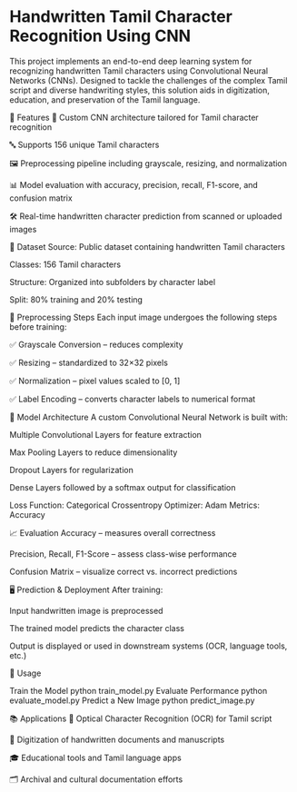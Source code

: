 # Handwritten Tamil Character Recognition Using CNN

This project implements an end-to-end deep learning system for recognizing handwritten Tamil characters using Convolutional Neural Networks (CNNs). Designed to tackle the challenges of the complex Tamil script and diverse handwriting styles, this solution aids in digitization, education, and preservation of the Tamil language.

🚀 Features
🧠 Custom CNN architecture tailored for Tamil character recognition

🔤 Supports 156 unique Tamil characters

🖼️ Preprocessing pipeline including grayscale, resizing, and normalization

📊 Model evaluation with accuracy, precision, recall, F1-score, and confusion matrix

🛠️ Real-time handwritten character prediction from scanned or uploaded images

📁 Dataset
Source: Public dataset containing handwritten Tamil characters

Classes: 156 Tamil characters

Structure: Organized into subfolders by character label

Split: 80% training and 20% testing

🔧 Preprocessing Steps
Each input image undergoes the following steps before training:

✅ Grayscale Conversion – reduces complexity

✅ Resizing – standardized to 32×32 pixels

✅ Normalization – pixel values scaled to [0, 1]

✅ Label Encoding – converts character labels to numerical format

🧠 Model Architecture
A custom Convolutional Neural Network is built with:

Multiple Convolutional Layers for feature extraction

Max Pooling Layers to reduce dimensionality

Dropout Layers for regularization

Dense Layers followed by a softmax output for classification

Loss Function: Categorical Crossentropy
Optimizer: Adam
Metrics: Accuracy

📈 Evaluation
Accuracy – measures overall correctness

Precision, Recall, F1-Score – assess class-wise performance

Confusion Matrix – visualize correct vs. incorrect predictions

🖥️ Prediction & Deployment
After training:

Input handwritten image is preprocessed

The trained model predicts the character class

Output is displayed or used in downstream systems (OCR, language tools, etc.)


🧪 Usage

Train the Model
python train_model.py
Evaluate Performance
python evaluate_model.py
Predict a New Image
python predict_image.py 

📚 Applications
📝 Optical Character Recognition (OCR) for Tamil script

📖 Digitization of handwritten documents and manuscripts

🎓 Educational tools and Tamil language apps

🗂️ Archival and cultural documentation efforts
